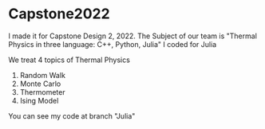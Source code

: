 # Capstone2022
I made it for Capstone Design 2, 2022.
The Subject of our team is "Thermal Physics in three language: C++, Python, Julia"
I coded for Julia

We treat 4 topics of Thermal Physics

1. Random Walk
2. Monte Carlo
3. Thermometer
4. Ising Model

You can see my code at branch "Julia"
